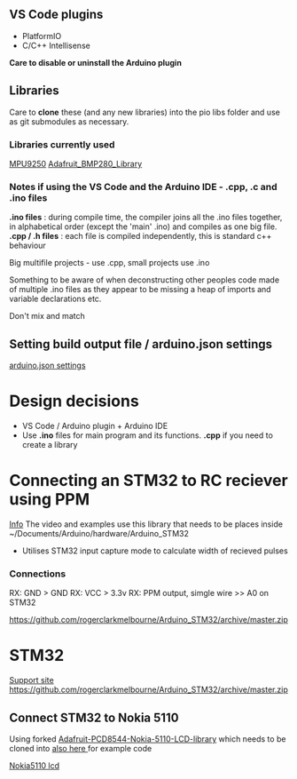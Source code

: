## VS Code plugins
- PlatformIO
- C/C++ Intellisense

__Care to disable or uninstall the Arduino plugin__

## Libraries
Care to __clone__ these (and any new libraries) into the pio libs folder and use as git submodules as necessary. 

### Libraries currently used
[MPU9250](https://github.com/bolderflight/MPU9250)
[Adafruit_BMP280_Library](https://github.com/adafruit/Adafruit_BMP280_Library)


### Notes if using the VS Code and the Arduino IDE - .cpp, .c and .ino files
__.ino files__ : during compile time, the compiler joins all the .ino files together, in alphabetical order (except the 'main' .ino) and compiles as one big file. 
__.cpp / .h files__ : each file is compiled independently, this is standard c++ behaviour

Big multifile projects - use .cpp, small projects use .ino

Something to be aware of when deconstructing other peoples code made of multiple .ino files as they appear to be missing a heap of imports and variable declarations etc.

Don't mix and match

## Setting build output file / arduino.json settings
[arduino.json settings](https://arduino.stackexchange.com/questions/45347/warning-when-verifying-sketch-with-vs-code)


# Design decisions
- VS Code / Arduino plugin + Arduino IDE
- Use __.ino__ files for main program and its functions. __.cpp__ if you need to create a library


# Connecting an STM32 to RC reciever using PPM
[Info](https://www.youtube.com/watch?v=JFSFbSg0l2M&feature=youtu.be)
 The video and examples use this library that needs to be places inside ~/Documents/Arduino/hardware/Arduino_STM32

- Utilises STM32 input capture mode to calculate width of recieved pulses

### Connections
RX: GND > GND
RX: VCC > 3.3v
RX: PPM output, simgle wire >> A0 on STM32

https://github.com/rogerclarkmelbourne/Arduino_STM32/archive/master.zip

# STM32
[Support site](http://www.stm32duino.com)
https://github.com/rogerclarkmelbourne/Arduino_STM32/archive/master.zip

## Connect STM32 to Nokia 5110
Using forked [Adafruit-PCD8544-Nokia-5110-LCD-library](https://github.com/KenjutsuGH/Adafruit-PCD8544-Nokia-5110-LCD-library.git) which needs to be cloned into 
[also here ](https://randomnerdtutorials.com/complete-guide-for-nokia-5110-lcd-with-arduino/) for example code


[Nokia5110 lcd](https://lastminuteengineers.com/nokia-5110-lcd-arduino-tutorial/)
